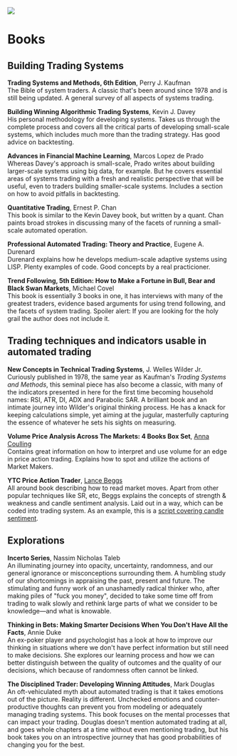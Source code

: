 <!-- Global site tag (gtag.js) - Google Analytics -->
<script async src="https://www.googletagmanager.com/gtag/js?id=UA-147975914-1"></script>
<script>
  window.dataLayer = window.dataLayer || [];
  function gtag(){dataLayer.push(arguments);}
  gtag('js', new Date());

  gtag('config', 'UA-147975914-1');
</script>

[<img src="https://www.pinecoders.com/images/PineCodersLong.png">](Pinecoders)

# Books

  
## Building Trading Systems

**Trading Systems and Methods, 6th Edition**, Perry J. Kaufman  
The Bible of system traders. A classic that's been around since 1978 and is still being updated. A general survey of all aspects of systems trading.

**Building Winning Algorithmic Trading Systems**, Kevin J. Davey  
His personal methodology for developing systems. Takes us through the complete process and covers all the critical parts of developing small-scale systems, which includes much more than the trading strategy. Has good advice on backtesting.

**Advances in Financial Machine Learning**, Marcos Lopez de Prado  
Whereas Davey's approach is small-scale, Prado writes about building larger-scale systems using big data, for example. But he covers essential areas of systems trading with a fresh and realistic perspective that will be useful, even to traders building smaller-scale systems. Includes a section on how to avoid pitfalls in backtesting.

**Quantitative Trading**, Ernest P. Chan  
This book is similar to the Kevin Davey book, but written by a quant. Chan paints broad strokes in discussing many of the facets of running a small-scale automated operation.

**Professional Automated Trading: Theory and Practice**, Eugene A. Durenard  
Durenard explains how he develops medium-scale adaptive systems using LISP. Plenty examples of code. Good concepts by a real practicioner.

**Trend Following, 5th Edition: How to Make a Fortune in Bull, Bear and Black Swan Markets**, Michael Covel  
This book is essentially 3 books in one, it has interviews with many of the greatest traders, evidence based arguments for using trend following, and the facets of system trading. Spoiler alert: If you are looking for the holy grail the author does not include it.

  
## Trading techniques and indicators usable in automated trading

**New Concepts in Technical Trading Systems**, J. Welles Wilder Jr.  
Curiously published in 1978, the same year as Kaufman's *Trading Systems and Methods*, this seminal piece has also become a classic, with many of the indicators presented in here for the first time becoming household names: RSI, ATR, DI, ADX and Parabolic SAR. A brilliant book and an intimate journey into Wilder's original thinking process. He has a knack for keeping calculations simple, yet aiming at the jugular, masterfully capturing the essence of whatever he sets his sights on measuring.

**Volume Price Analysis Across The Markets: 4 Books Box Set**, [Anna Coulling](https://www.annacoulling.com)  
Contains great information on how to interpret and use volume for an edge in price action trading. Explains how to spot and utilize the actions of Market Makers.

**YTC Price Action Trader**, [Lance Beggs](http://www.ytcpriceactiontrader.com)  
All around book describing how to read market moves. Apart from other popular techniques like SR, etc, Beggs explains the concepts of strength & weakness and candle sentiment analysis. Laid out in a way, which can be coded into trading system. As an example, this is a [script covering candle sentiment](https://www.tradingview.com/script/5fSgjYoM-YTC-Candlestick-Sentiment/).


  
## Explorations

**Incerto Series**, Nassim Nicholas Taleb  
An illuminating journey into opacity, uncertainty, randomness, and our general ignorance or misconceptions surrounding them. A humbling study of our shortcomings in appraising the past, present and future. The stimulating and funny work of an unashamedly radical thinker who, after making piles of "fuck you money", decided to take some time off from trading to walk slowly and rethink large parts of what we consider to be knowledge—and what is knowable.

**Thinking in Bets: Making Smarter Decisions When You Don't Have All the Facts**, Annie Duke  
An ex-poker player and psychologist has a look at how to improve our thinking in situations where we don't have perfect information but still need to make decisions. She explores our learning process and how we can better distinguish between the quality of outcomes and the quality of our decisions, which because of randomness often cannot be linked.

**The Disciplined Trader: Developing Winning Attitudes**, Mark Douglas  
An oft-vehiculated myth about automated trading is that it takes emotions out of the picture. Reality is different. Unchecked emotions and counter-productive thoughts can prevent you from modeling or adequately managing trading systems. This book focuses on the mental processes that can impact your trading. Douglas doesn't mention automated trading at all, and goes whole chapters at a time without even mentioning trading, but his book takes you on an introspective journey that has good probabilities of changing you for the best.
